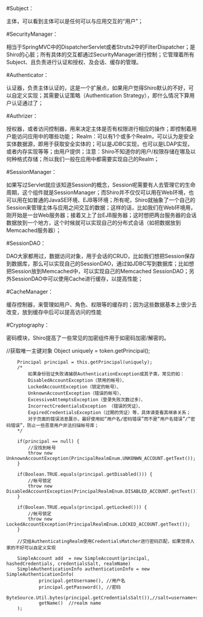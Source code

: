 #Subject：

主体，可以看到主体可以是任何可以与应用交互的“用户”；

#SecurityManager：

相当于SpringMVC中的DispatcherServlet或者Struts2中的FilterDispatcher；是Shiro的心脏；所有具体的交互都通过SecurityManager进行控制；它管理着所有Subject、且负责进行认证和授权、及会话、缓存的管理。

#Authenticator：

认证器，负责主体认证的，这是一个扩展点，如果用户觉得Shiro默认的不好，可以自定义实现；其需要认证策略（Authentication Strategy），即什么情况下算用户认证通过了；

#Authrizer：

授权器，或者访问控制器，用来决定主体是否有权限进行相应的操作；即控制着用户能访问应用中的哪些功能；
Realm：可以有1个或多个Realm，可以认为是安全实体数据源，即用于获取安全实体的；可以是JDBC实现，也可以是LDAP实现，或者内存实现等等；由用户提供；注意：Shiro不知道你的用户/权限存储在哪及以何种格式存储；所以我们一般在应用中都需要实现自己的Realm；

#SessionManager：

如果写过Servlet就应该知道Session的概念，Session呢需要有人去管理它的生命周期，这个组件就是SessionManager；而Shiro并不仅仅可以用在Web环境，也可以用在如普通的JavaSE环境、EJB等环境；所有呢，Shiro就抽象了一个自己的Session来管理主体与应用之间交互的数据；这样的话，比如我们在Web环境用，刚开始是一台Web服务器；接着又上了台EJB服务器；这时想把两台服务器的会话数据放到一个地方，这个时候就可以实现自己的分布式会话（如把数据放到Memcached服务器）；

#SessionDAO：

DAO大家都用过，数据访问对象，用于会话的CRUD，比如我们想把Session保存到数据库，那么可以实现自己的SessionDAO，通过如JDBC写到数据库；比如想把Session放到Memcached中，可以实现自己的Memcached SessionDAO；另外SessionDAO中可以使用Cache进行缓存，以提高性能；

#CacheManager：

缓存控制器，来管理如用户、角色、权限等的缓存的；因为这些数据基本上很少去改变，放到缓存中后可以提高访问的性能

#Cryptography：

密码模块，Shiro提高了一些常见的加密组件用于如密码加密/解密的。


//获取唯一主键对象
    	Object uniquely = token.getPrincipal();

    	Principal principal = this.getPrincipal(uniquely);
        /*
        	如果身份验证失败请捕获AuthenticationException或其子类，常见的如：
        	DisabledAccountException（禁用的帐号）、
        	LockedAccountException（锁定的帐号）、
        	UnknownAccountException（错误的帐号）、
        	ExcessiveAttemptsException（登录失败次数过多）、
        	IncorrectCredentialsException （错误的凭证）、
        	ExpiredCredentialsException（过期的凭证）等，具体请查看其继承关系；
        	对于页面的错误消息展示，最好使用如“用户名/密码错误”而不是“用户名错误”/“密码错误”，防止一些恶意用户非法扫描帐号库；
        */
        
        if(principal == null) {
        	//没找到帐号
            throw new UnknownAccountException(PrincipalRealmEnum.UNKONWN_ACCOUNT.getText());
        }
        
        if(Boolean.TRUE.equals(principal.getDisabled())) {
        	//帐号锁定
            throw new DisabledAccountException(PrincipalRealmEnum.DISABLED_ACCOUNT.getText()); 
        }
        
        if(Boolean.TRUE.equals(principal.getLocked())) {
        	//帐号锁定
            throw new LockedAccountException(PrincipalRealmEnum.LOCKED_ACCOUNT.getText()); 
        }

        //交给AuthenticatingRealm使用CredentialsMatcher进行密码匹配，如果觉得人家的不好可以自定义实现
        
        SimpleAccount add  = new SimpleAccount(principal, hashedCredentials, credentialsSalt, realmName)
        SimpleAuthenticationInfo authenticationInfo = new SimpleAuthenticationInfo(
                principal.getUsername(), //用户名
                principal.getPassword(), //密码
                ByteSource.Util.bytes(principal.getCredentialsSalt()),//salt=username+salt
                getName()  //realm name
        );




